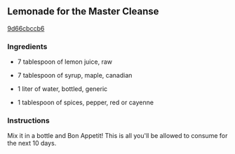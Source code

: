 ## Lemonade for the Master Cleanse

[9d66cbccb6](http://www.food.com/recipe/lemonade-for-the-master-cleanse-383396)

### Ingredients

 - 7 tablespoon of lemon juice, raw

 - 7 tablespoon of syrup, maple, canadian

 - 1 liter of water, bottled, generic

 - 1 tablespoon of spices, pepper, red or cayenne

### Instructions

Mix it in a bottle and Bon Appetit! This is all you'll be allowed to consume for the next 10 days.